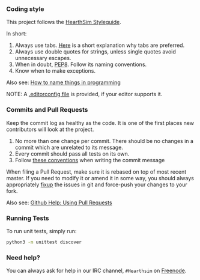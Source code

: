 ### Coding style

This project follows the [HearthSim Styleguide](https://hearthsim.info/styleguide/).

In short:

1. Always use tabs. [Here](https://leclan.ch/tabs) is a short explanation why tabs are preferred.
2. Always use double quotes for strings, unless single quotes avoid unnecessary escapes.
3. When in doubt, [PEP8](https://www.python.org/dev/peps/pep-0008/). Follow its naming conventions.
4. Know when to make exceptions.

Also see: [How to name things in programming](http://www.slideshare.net/pirhilton/how-to-name-things-the-hardest-problem-in-programming)

NOTE: A [.editorconfig file](http://editorconfig.org/) is provided, if your editor supports it.


### Commits and Pull Requests

Keep the commit log as healthy as the code. It is one of the first places new contributors will look at the project.

1. No more than one change per commit. There should be no changes in a commit which are unrelated to its message.
2. Every commit should pass all tests on its own.
3. Follow [these conventions](http://chris.beams.io/posts/git-commit/) when writing the commit message

When filing a Pull Request, make sure it is rebased on top of most recent master.
If you need to modify it or amend it in some way, you should always appropriately
[fixup](https://help.github.com/articles/about-git-rebase/) the issues in git and force-push your changes to your fork.

Also see: [Github Help: Using Pull Requests](https://help.github.com/articles/using-pull-requests/)


### Running Tests

To run unit tests, simply run:

```bash
python3 -m unittest discover
```


### Need help?

You can always ask for help in our IRC channel, `#Hearthsim` on [Freenode](https://freenode.net/).
